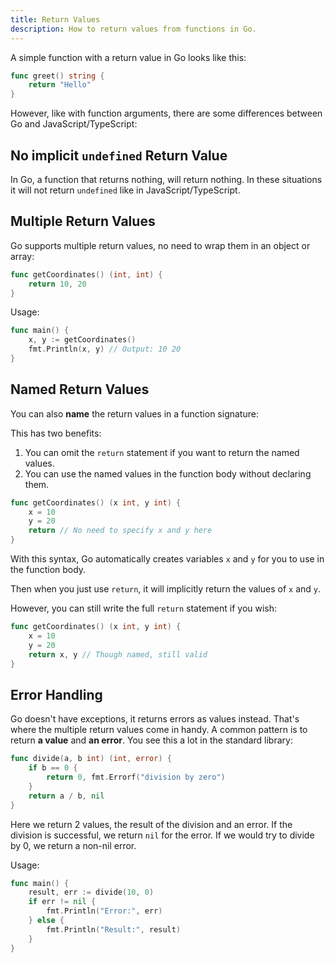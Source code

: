 ```yaml
---
title: Return Values
description: How to return values from functions in Go.
---
```


A simple function with a return value in Go looks like this:

```go title="greet.go"
func greet() string {
    return "Hello"
}
```

However, like with function arguments, there are some differences between Go and JavaScript/TypeScript:

## No implicit `undefined` Return Value

In Go, a function that returns nothing, will return nothing. In these situations it will not return `undefined` like in JavaScript/TypeScript.

## Multiple Return Values

Go supports multiple return values, no need to wrap them in an object or array:

```go title="multiple_return.go"
func getCoordinates() (int, int) {
    return 10, 20
}
```

Usage:

```go title="multiple_return_usage.go"
func main() {
    x, y := getCoordinates()
    fmt.Println(x, y) // Output: 10 20
}
```

## Named Return Values

You can also **name** the return values in a function signature:

This has two benefits:

1. You can omit the `return` statement if you want to return the named values.
2. You can use the named values in the function body without declaring them.

```go title="named_return.go"
func getCoordinates() (x int, y int) {
    x = 10
    y = 20
    return // No need to specify x and y here
}
```

With this syntax, Go automatically creates variables `x` and `y` for you to use in the function body.

Then when you just use `return`, it will implicitly return the values of `x` and `y`.

However, you can still write the full `return` statement if you wish:

```go title="named_return_2.go"
func getCoordinates() (x int, y int) {
    x = 10
    y = 20
    return x, y // Though named, still valid
}
```

## Error Handling

Go doesn't have exceptions, it returns errors as values instead. That's where the multiple return values come in handy. A common pattern is to return **a value** and **an error**. You see this a lot in the standard library:

```go title="error_handling.go"
func divide(a, b int) (int, error) {
    if b == 0 {
        return 0, fmt.Errorf("division by zero")
    }
    return a / b, nil
}
```

Here we return 2 values, the result of the division and an error. If the division is successful, we return `nil` for the error. If we would try to divide by 0, we return a non-nil error.

Usage:

```go title="error_handling_usage.go"
func main() {
    result, err := divide(10, 0)
    if err != nil {
        fmt.Println("Error:", err)
    } else {
        fmt.Println("Result:", result)
    }
}
```
